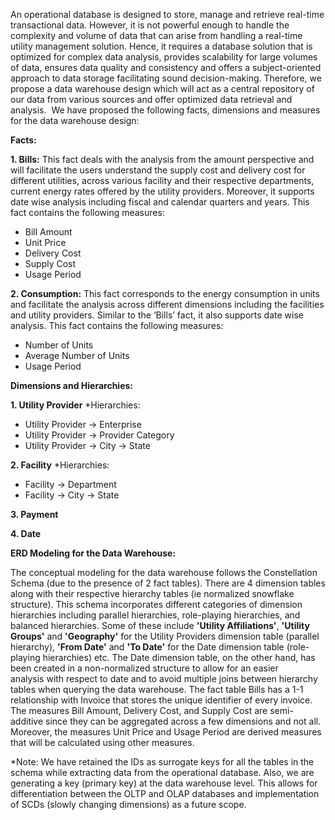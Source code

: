 An operational database is designed to store, manage and retrieve real-time transactional data. However, it is not powerful enough to handle the complexity and volume of data that can arise from handling a real-time utility management solution. Hence, it requires a database solution that is optimized for complex data analysis, provides scalability for large volumes of data, ensures data quality and consistency and offers a subject-oriented approach to data storage facilitating sound decision-making. Therefore, we propose a data warehouse design which will act as a central repository of our data from various sources and offer optimized data retrieval and analysis. 
We have proposed the following facts, dimensions and measures for the data warehouse design: 

**Facts:**

**1. Bills:** This fact deals with the analysis from the amount perspective and will facilitate the users understand the supply cost and delivery cost for different utilities, across various facility and their respective departments, current energy rates offered by the utility providers. Moreover, it supports date wise analysis including fiscal and calendar quarters and years. This fact contains the following measures: 
* Bill Amount 
* Unit Price
* Delivery Cost
* Supply Cost
* Usage Period

**2. Consumption:** This fact corresponds to the energy consumption in units and facilitate the analysis across different dimensions including the facilities and utility providers. Similar to the ‘Bills’ fact, it also supports date wise analysis. This fact contains the following measures:
* Number of Units
* Average Number of Units
* Usage Period

**Dimensions and Hierarchies:**

**1. Utility Provider**
*Hierarchies: 
* Utility Provider → Enterprise
* Utility Provider → Provider Category
* Utility Provider → City → State 

**2. Facility**
*Hierarchies:
* Facility → Department
* Facility → City → State 

**3. Payment**

**4. Date** 


**ERD Modeling for the Data Warehouse:**

The conceptual modeling for the data warehouse follows the Constellation Schema (due to the presence of 2 fact tables).
There are 4 dimension tables along with their respective hierarchy tables (ie normalized snowflake structure). This schema incorporates different categories of dimension hierarchies including parallel hierarchies, role-playing hierarchies, and balanced hierarchies. Some of these include **'Utility Affiliations'**, **'Utility Groups'** and **'Geography'** for the Utility Providers dimension table (parallel hierarchy), **'From Date'** and **'To Date'** for the Date dimension table (role-playing hierarchies) etc.
The Date dimension table, on the other hand, has been created in a non-normalized structure to allow for an easier analysis with respect to date and to avoid multiple joins between hierarchy tables when querying the data warehouse.
The fact table Bills has a 1-1 relationship with Invoice that stores the unique identifier of every invoice.
The measures Bill Amount, Delivery Cost, and Supply Cost are semi-additive since they can be aggregated across a few dimensions and not all. 
Moreover, the measures Unit Price and Usage Period are derived measures that will be calculated using other measures.

*Note: We have retained the IDs as surrogate keys for all the tables in the schema while extracting data from the operational database. Also, we are generating a key (primary key) at the data warehouse level. This allows for differentiation between the OLTP and OLAP databases and implementation of SCDs (slowly changing dimensions) as a future scope.
